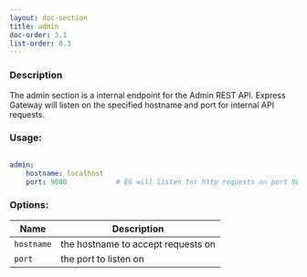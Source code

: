 ```yaml
---
layout: doc-section
title: admin
doc-order: 3.1
list-order: 0.3
---
```


### Description

The admin section is a internal endpoint for the Admin REST API. Express Gateway will listen on the specified hostname and port for internal API requests.

### Usage:

```yaml

admin:
    hostname: localhost
    port: 9080            # EG will listen for http requests on port 9080

```

### Options:

| Name   | Description                        |
|---     |---                                 |
| `hostname` | the hostname to accept requests on |
| `port` | the port to listen on              |